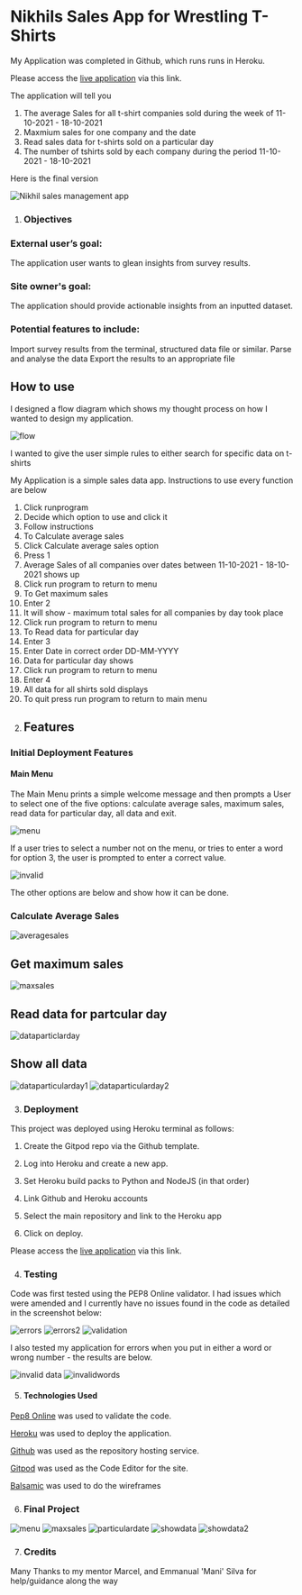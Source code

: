 # Nikhils Sales App for Wrestling T-Shirts 

My Application was completed in Github, which runs runs in Heroku.

Please access the [live application](https://project-wrestling.herokuapp.com/) via this link.

The application will tell you

1) The average Sales for all t-shirt companies sold during the week of 11-10-2021 - 18-10-2021
2) Maxmium sales for one company and the date
3) Read sales data for t-shirts sold on a particular day
4) The number of tshirts sold by each company during the period 11-10-2021 - 18-10-2021

Here is the final version

![Nikhil sales management app](assets/images/finaldesign.png)

 
1. ### Objectives

### External user’s goal:

The application user wants to glean insights from survey results.

### Site owner's goal: 
The application should provide actionable insights from an inputted dataset.

### Potential features to include:

Import survey results from the terminal, structured data file or similar.
Parse and analyse the data
Export the results to an appropriate file

## How to use

I designed a flow diagram which shows my thought process on how I wanted to design my application. 

![flow](assets/wireframes3.png)

I wanted to give the user simple rules to either search for specific data on t-shirts

My Application is a simple sales data app. Instructions to use every function are below

1) Click runprogram 
2) Decide which option to use and click it 
3) Follow instructions
4) To Calculate average sales
5) Click Calculate average sales option
6) Press 1
7) Average Sales of all companies over dates between 11-10-2021 - 18-10-2021 shows up
8) Click run program to return to menu
9) To Get maximum sales
10) Enter 2
11) It will show - maximum total sales for all companies by day took place
12) Click run program to return to menu 
13) To Read data for particular day
14) Enter 3
15) Enter Date in correct order DD-MM-YYYY
16) Data for particular day shows
17) Click run program to return to menu
18) Enter 4
19) All data for all shirts sold displays
20) To quit press run program to return to main menu

2. ## Features

### Initial Deployment Features

#### Main Menu

The Main Menu prints a simple welcome message and then prompts a User to select one of the five options: calculate average sales, maximum sales, read data for particular day, all data and exit.

![menu](assets/images/menu.png)

If a user tries to select a number not on the menu, or tries to enter a word for option 3, the user is prompted to enter a correct value.

![invalid](assets/images/invalid1.png)

The other options are below and show how it can be done.

### Calculate Average Sales

![averagesales](assets/images/averagesales.png)

## Get maximum sales

![maxsales](assets/images/maxsales.png)

## Read data for partcular day

![dataparticlarday](assets/images/readdataparticularday.png)

## Show all data
![dataparticularday1](assets/images/showdata1.png)
![dataparticularday2](assets/images/particulardata2.png)

3. ### Deployment

This project was deployed using  Heroku terminal as follows:

1. Create the Gitpod repo via the Github template.

2. Log into Heroku and create a new app.

3. Set Heroku build packs to Python and NodeJS (in that order)

4. Link Github and Heroku accounts

5. Select the main repository and link to the Heroku app

6. Click on deploy.

Please access the [live application](https://project-wrestling.herokuapp.com/) via this link.

4. ### Testing

Code was first tested using the PEP8 Online validator. I had issues which were amended and I currently have no issues found in the code as detailed in the screenshot below:

![errors](assets/images/errors.png)
![errors2](assets/images/errors2.png)
![validation](assets/images/validation.png)

I also tested my application for errors when you put in either a word or wrong number - the results are below.

![invalid data](assets/images/invalid1.png) 
![invalidwords](assets/images/invalid2.png)

5. #### Technologies Used

[Pep8 Online](http://pep8online.com/) was used to validate the code.

[Heroku](https://www.heroku.com) was used to deploy the application.

[Github](https://github.com/nikhilkalhan92) was used as the repository hosting service.

[Gitpod](https://www.gitpod.io/) was used as the Code Editor for the site.

[Balsamic](https://balsamiq.com/) was used to do the wireframes

6. ### Final Project

![menu](assets/images/menu.png)
![maxsales](assets/images/maxsales.png)
![particulardate](assets/images/readdataparticularday.png)
![showdata](assets/images/showdata.png)
![showdata2](assets/images/showdata1.png)

7. ### Credits

Many Thanks to my mentor Marcel, and Emmanual 'Mani' Silva for help/guidance along the way



